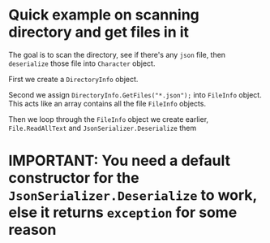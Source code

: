 # Quick example on scanning directory and get files in it

The goal is to scan the directory, see if there's any `json` file, then `deserialize` those file into `Character` object.

First we create a `DirectoryInfo` object.

Second we assign `DirectoryInfo.GetFiles("*.json");` into `FileInfo` object. This acts like an array contains all the file `FileInfo` objects.

Then we loop through the `FileInfo` object we create earlier, `File.ReadAllText` and `JsonSerializer.Deserialize` them

# IMPORTANT: You need a default constructor for the `JsonSerializer.Deserialize` to work, else it returns `exception` for some reason
